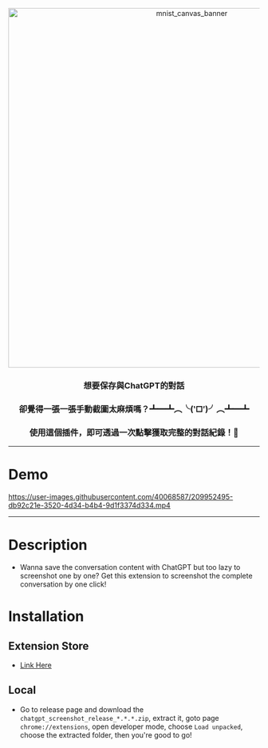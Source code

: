 

<p align="center">
<img width="720" alt="mnist_canvas_banner" src="https://user-images.githubusercontent.com/40068587/209906878-0cd508ce-6b14-4ad3-b28d-7a6d46322af9.png">
</p>

<h3 align="center">
想要保存與ChatGPT的對話
</h3>

<h3 align="center">
卻覺得一張一張手動截圖太麻煩嗎？┻━┻︵╰(‵□′)╯︵┻━┻
</h3>

<h3 align="center">
使用這個插件，即可透過一次點擊獲取完整的對話紀錄！📸
</h3>

---
# Demo

https://user-images.githubusercontent.com/40068587/209952495-db92c21e-3520-4d34-b4b4-9d1f3374d334.mp4

---

# Description
- Wanna save the conversation content with ChatGPT but too lazy to screenshot one by one? Get this extension to screenshot the complete conversation by one click!

# Installation

## Extension Store
- [Link Here]()

## Local
- Go to release page and download the `chatgpt_screenshot_release_*.*.*.zip`, extract it, goto page `chrome://extensions`, open developer mode, choose `Load unpacked`, choose the extracted folder, then you're good to go!
